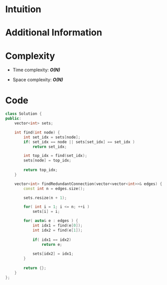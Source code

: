 
# Intuition

# Additional Information

# Complexity
- Time complexity: ***O(N)***
<!-- Add your time complexity here, e.g. $$O(n)$$ -->

- Space complexity: ***O(N)***
<!-- Add your space complexity here, e.g. $$O(n)$$ -->

# Code
```cpp
class Solution {
public:
    vector<int> sets;

    int find(int node) {
        int set_idx = sets[node];
        if( set_idx == node || sets[set_idx] == set_idx )
            return set_idx;

        int top_idx = find(set_idx);
        sets[node] = top_idx;
        
        return top_idx;
    }

    vector<int> findRedundantConnection(vector<vector<int>>& edges) {
        const int n = edges.size();

        sets.resize(n + 1);

        for( int i = 1; i <= n; ++i )
            sets[i] = i;

        for( auto& e : edges ) {
            int idx1 = find(e[0]);
            int idx2 = find(e[1]);
            
            if( idx1 == idx2)
                return e;
            
            sets[idx2] = idx1;
        }
        
        return {};
    }
};
```
